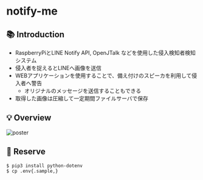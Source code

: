 # notify-me
## 📚 Introduction
- RaspberryPiとLINE Notify API, OpenJTalk などを使用した侵入検知者検知システム
- 侵入者を捉えるとLINEへ画像を送信
- WEBアプリケーションを使用することで、備え付けのスピーカを利用して侵入者へ警告
  - オリジナルのメッセージを送信することもできる
- 取得した画像は圧縮して一定期間ファイルサーバで保存

## 💡 Overview
![poster](https://user-images.githubusercontent.com/63791288/99535123-cd19b700-29eb-11eb-87ed-bc09257cdd92.png)

## 🚀 Reserve
```
$ pip3 install python-dotenv 
$ cp .env{.sample,}
```